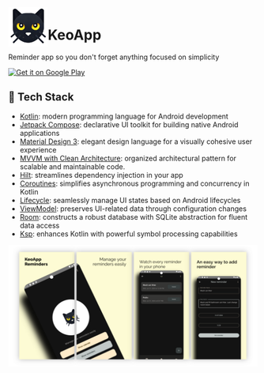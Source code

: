 <img align="left" alt="asset1" src="/screenshots/img/keo.png" alt="app logo" height="80" width="80"/>

# KeoApp  
  
Reminder app so you don't forget anything focused on simplicity

[<img src="https://play.google.com/intl/en_us/badges/images/generic/en_badge_web_generic.png" alt="Get it on Google Play" height="90"/>](https://play.google.com/store/apps/details?id=es.rodal.keoapp)

## 🚀 Tech Stack
- [Kotlin](https://kotlinlang.org/): modern programming language for Android development
- [Jetpack Compose](https://developer.android.com/jetpack/compose): declarative UI toolkit for building native Android applications
- [Material Design 3](https://m2.material.io/develop/android): elegant design language for a visually cohesive user experience
- [MVVM with Clean Architecture](https://developer.android.com/topic/libraries/architecture/viewmodel): organized architectural pattern for scalable and maintainable code.
- [Hilt](https://dagger.dev/hilt/): streamlines dependency injection in your app
- [Coroutines](https://github.com/Kotlin/kotlinx.coroutines): simplifies asynchronous programming and concurrency in Kotlin
- [Lifecycle](https://developer.android.com/jetpack/androidx/releases/lifecycle): seamlessly manage UI states based on Android lifecycles
- [ViewModel](https://developer.android.com/topic/libraries/architecture/viewmodel): preserves UI-related data through configuration changes
- [Room](https://developer.android.com/training/data-storage/room): constructs a robust database with SQLite abstraction for fluent data access
- [Ksp](https://github.com/google/ksp): enhances Kotlin with powerful symbol processing capabilities



![Presentation](screenshots/img/AppMockUp-Screenshots-english/Google-Pixel-4-XL-Presentation-english.png?raw=true "Presentation")
